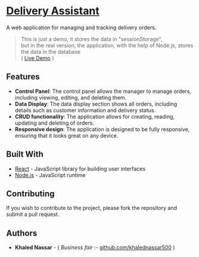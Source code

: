 # [ Delivery Assistant](https://khalednassar500.github.io/delivery-assistant/)

A web application for managing and tracking delivery orders.

> This is just a demo, it stores the data in "sessionStorage", <br />but in the real version, the application, with the help of Node.js, stores the data in the database <br />( [Live Demo](https://khalednassar500.github.io/delivery-assistant/) )

## Features
- **Control Panel**: The control panel allows the manager to manage orders, including viewing, editing, and deleting them.
- **Data Display**: The data display section shows all orders, including details such as customer information and delivery status.
- **CRUD functionality**: The application allows for creating, reading, updating and deleting of orders.
- **Responsive design**: The application is designed to be fully responsive, ensuring that it looks great on any device.

## Built With

- [React](https://reactjs.org/) - JavaScript library for building user interfaces
- [Node.js](https://nodejs.org/) - JavaScript runtime

## Contributing

If you wish to contribute to the project, please fork the repository and submit a pull request.

## Authors

- **Khaled Nassar** - ( *Business fair* :- [github.com/khalednassar500](https://github.com/khalednassar500/) )
